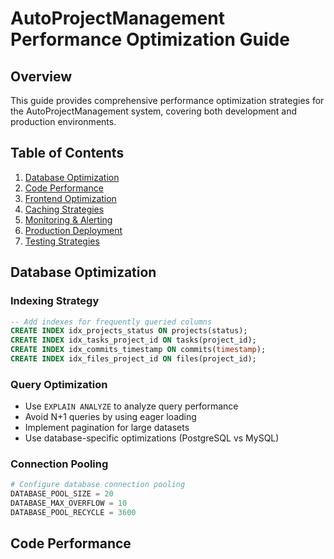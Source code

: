 # AutoProjectManagement Performance Optimization Guide

## Overview
This guide provides comprehensive performance optimization strategies for the AutoProjectManagement system, covering both development and production environments.

## Table of Contents
1. [Database Optimization](#database-optimization)
2. [Code Performance](#code-performance)
3. [Frontend Optimization](#frontend-optimization)
4. [Caching Strategies](#caching-strategies)
5. [Monitoring & Alerting](#monitoring--alerting)
6. [Production Deployment](#production-deployment)
7. [Testing Strategies](#testing-strategies)

## Database Optimization

### Indexing Strategy
```sql
-- Add indexes for frequently queried columns
CREATE INDEX idx_projects_status ON projects(status);
CREATE INDEX idx_tasks_project_id ON tasks(project_id);
CREATE INDEX idx_commits_timestamp ON commits(timestamp);
CREATE INDEX idx_files_project_id ON files(project_id);
```

### Query Optimization
- Use `EXPLAIN ANALYZE` to analyze query performance
- Avoid N+1 queries by using eager loading
- Implement pagination for large datasets
- Use database-specific optimizations (PostgreSQL vs MySQL)

### Connection Pooling
```python
# Configure database connection pooling
DATABASE_POOL_SIZE = 20
DATABASE_MAX_OVERFLOW = 10
DATABASE_POOL_RECYCLE = 3600
```

## Code Performance

